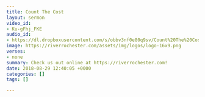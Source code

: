 ```yaml
---
title: Count The Cost
layout: sermon
video_id:
- Ku-gFhj_FKE
audio_id:
- https://dl.dropboxusercontent.com/s/obbv3nf0e80q9sv/Count%20The%20Cost.mp3?dl=0
image: https://riverrochester.com/assets/img/logos/logo-16x9.png
verses:
- none
summary: Check us out online at https://riverrochester.com!
date: 2018-08-29 12:40:05 +0000
categories: []
tags: []

---
```


